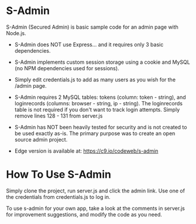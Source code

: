 S-Admin
===================

S-Admin (Secured Admin) is basic sample code for an admin page with Node.js.

* S-Admin does NOT use Express... and it requires only 3 basic dependencies.

* S-Admin implements custom session storage using a cookie and MySQL (no NPM dependencies used for sessions).

* Simply edit credentials.js to add as many users as you wish for the /admin page.

* S-Admin requires 2 MySQL tables: tokens (column: token - string), and loginrecords (columns: browser - string, ip - string). The loginrecords table is not required if you don't want to track login attempts. Simply remove lines 128 - 131 from server.js

* S-Admin has NOT been heavily tested for security and is not created to be used exactly as-is. The primary purpose was to create an open source admin project.
 
* Edge version is available at: https://c9.io/codeweb/s-admin


How To Use S-Admin
===================

Simply clone the project, run server.js and click the admin link. Use one of the credentials from credentials.js to log in.

To use s-admin for your own app, take a look at the comments in server.js for improvement suggestions, and modify the code as you need.